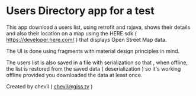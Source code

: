 # Users Directory app for a test
This app download a users list,
using retrofit and rxjava,
shows their details
and also their location on a map
using the HERE sdk ( https://developer.here.com/ )
that displays Open Street Map data.

The UI is done using fragments
with material design principles in mind.

The users list is also saved in a file with serialization
so that , when offline, the list is restored
from the saved data ( deserialization )
so it's working offline provided 
you downloaded the data at least once.

Created by chevil ( chevil@giss.tv )
